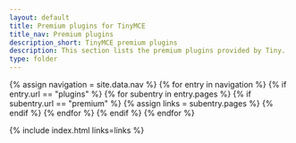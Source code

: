 ```yaml
---
layout: default
title: Premium plugins for TinyMCE
title_nav: Premium plugins
description_short: TinyMCE premium plugins
description: This section lists the premium plugins provided by Tiny.
type: folder
---
```


{% assign navigation = site.data.nav %}
{% for entry in navigation %}
  {% if entry.url == "plugins" %}
    {% for subentry in entry.pages %}
      {% if subentry.url == "premium" %}
        {% assign links = subentry.pages %}
      {% endif %}
    {% endfor %}
  {% endif %}
{% endfor %}

{% include index.html links=links %}
